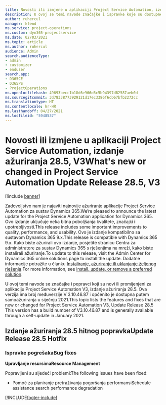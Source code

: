 ```yaml
---
title: Novosti ili izmjene u aplikaciji Project Service Automation, izdanje ažuriranja 28.5, hitni popravak, V3
description: U ovoj se temi navode značajke i ispravke koje su dostupne u izdanju ažuriranja 28.5. hitnog popravka aplikacije Project Service Automation, V3.
author: ruhercul
manager: kfend
ms.service: project-operations
ms.custom: dyn365-projectservice
ms.date: 02/03/2021
ms.topic: article
ms.author: ruhercul
audience: Admin
search.audienceType:
- admin
- customizer
- enduser
search.app:
- D365CE
- D365PS
- ProjectOperations
ms.openlocfilehash: 49693becc1b18d6e966d6c5b94397d82587aeb0d
ms.sourcegitcommit: 3d78338773929121d17ec3386f6cb67bfb2272cc
ms.translationtype: HT
ms.contentlocale: hr-HR
ms.lasthandoff: 04/27/2021
ms.locfileid: "5948537"
---
```

# <a name="whats-new-or-changed-in-project-service-automation-update-release-285-v3"></a><span data-ttu-id="a300e-103">Novosti ili izmjene u aplikaciji Project Service Automation, izdanje ažuriranja 28.5, V3</span><span class="sxs-lookup"><span data-stu-id="a300e-103">What's new or changed in Project Service Automation Update Release 28.5, V3</span></span>

[!include [banner](../includes/psa-now-project-operations.md)]

<span data-ttu-id="a300e-104">Zadovoljstvo nam je najaviti najnovije ažuriranje aplikacije Project Service Automation za sustav Dynamics 365.</span><span class="sxs-lookup"><span data-stu-id="a300e-104">We’re pleased to announce the latest update for the Project Service Automation application for Dynamics 365.</span></span> <span data-ttu-id="a300e-105">Ovo izdanje uključuje neka bitna poboljšanja kvalitete, značajki i upotrebljivosti.</span><span class="sxs-lookup"><span data-stu-id="a300e-105">This release includes some important improvements to quality, performance, and usability.</span></span> <span data-ttu-id="a300e-106">Ovo je izdanje kompatibilno sa sustavom Dynamics 365 9.x.</span><span class="sxs-lookup"><span data-stu-id="a300e-106">This release is compatible with Dynamics 365 9.x.</span></span> <span data-ttu-id="a300e-107">Kako biste ažurirali ovo izdanje, posjetite stranicu Centra za administratore za sustav Dynamics 365 s rješenjima na mreži, kako biste instalirali ažuriranje.</span><span class="sxs-lookup"><span data-stu-id="a300e-107">To update to this release, visit the Admin Center for Dynamics 365 online solutions page to install the update.</span></span> <span data-ttu-id="a300e-108">Dodatne informacije potražite u članku [Instaliranje, ažuriranje ili uklanjanje željenog rješenja](/power-platform/admin/install-remove-preferred-solution).</span><span class="sxs-lookup"><span data-stu-id="a300e-108">For more information, see [Install, update, or remove a preferred solution](/power-platform/admin/install-remove-preferred-solution).</span></span>

<span data-ttu-id="a300e-109">U ovoj temi navode se značajke i popravci koji su novi ili promijenjeni za aplikaciju Project Service Automation V3, izdanje ažuriranja 28.5. Ova verzija ima broj međuverzije V 3.10.46.87 i općenito je dostupna putem samoažuriranja u siječnju 2021.</span><span class="sxs-lookup"><span data-stu-id="a300e-109">This topic lists the features and fixes that are new or changed for Project Service Automation V3, Update Release 28.5 This version has a build number of V3.10.46.87 and is generally available through a self-update in January 2021.</span></span>

## <a name="update-release-285-hotfix"></a><span data-ttu-id="a300e-110">Izdanje ažuriranja 28.5 hitnog popravka</span><span class="sxs-lookup"><span data-stu-id="a300e-110">Update Release 28.5 Hotfix</span></span>

### <a name="bug-fixes"></a><span data-ttu-id="a300e-111">Ispravke pogrešaka</span><span class="sxs-lookup"><span data-stu-id="a300e-111">Bug fixes</span></span>

<span data-ttu-id="a300e-112">**Upravljanje resursima**</span><span class="sxs-lookup"><span data-stu-id="a300e-112">**Resource Management**</span></span>

<span data-ttu-id="a300e-113">Popravljeni su sljedeći problemi:</span><span class="sxs-lookup"><span data-stu-id="a300e-113">The following issues have been fixed:</span></span>

- <span data-ttu-id="a300e-114">Pomoć za planiranje pretraživanja pogoršanja performansi</span><span class="sxs-lookup"><span data-stu-id="a300e-114">Schedule assistance search performance degradation</span></span>



[!INCLUDE[footer-include](../includes/footer-banner.md)]